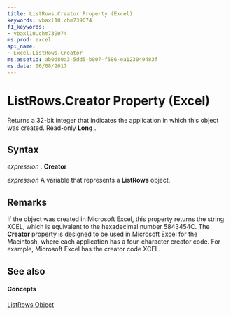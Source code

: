 ```yaml
---
title: ListRows.Creator Property (Excel)
keywords: vbaxl10.chm739074
f1_keywords:
- vbaxl10.chm739074
ms.prod: excel
api_name:
- Excel.ListRows.Creator
ms.assetid: ab0d80a3-5dd5-b007-f586-ea123049483f
ms.date: 06/08/2017
---
```



# ListRows.Creator Property (Excel)

Returns a 32-bit integer that indicates the application in which this object was created. Read-only  **Long** .


## Syntax

 _expression_ . **Creator**

 _expression_ A variable that represents a **ListRows** object.


## Remarks

If the object was created in Microsoft Excel, this property returns the string XCEL, which is equivalent to the hexadecimal number 5843454C. The  **Creator** property is designed to be used in Microsoft Excel for the Macintosh, where each application has a four-character creator code. For example, Microsoft Excel has the creator code XCEL.


## See also


#### Concepts


[ListRows Object](Excel.ListRows.md)


